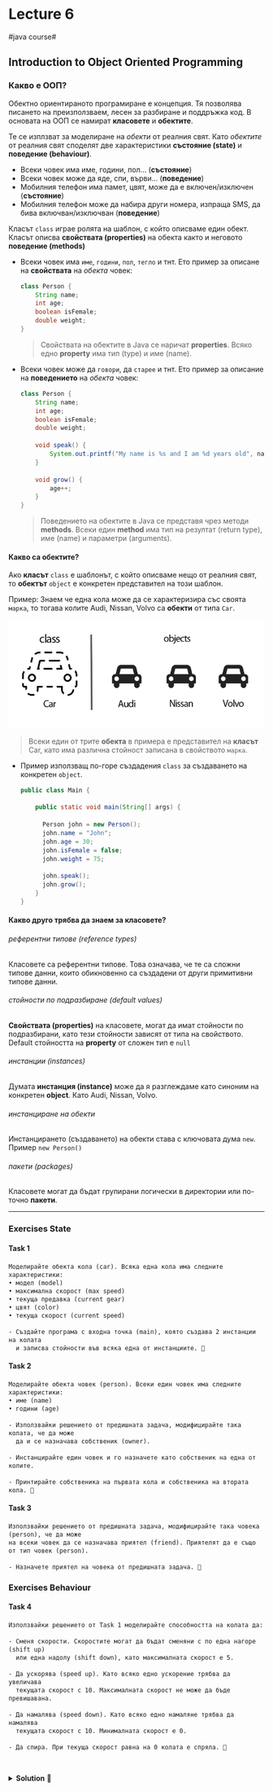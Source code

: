# Lecture 6
#java course#

## Introduction to Object Oriented Programming

### Какво е ООП?

Обектно ориентираното програмиране е концепция. 
Тя позволява писането на преизползваем, лесен за разбиране и поддръжка код.
В основата на ООП се намират **класовете** и **обектите**.  

Те се изплзват за моделиране на *обекти* от реалния свят. Като *обектите* от реалния
свят споделят две характеристики **състояние (state)** и **поведение (behaviour)**.

- Всеки човек има име, години, пол... (**състояние**)
- Всеки човек може да яде, спи, върви... (**поведение**)
- Мобилния телефон има памет, цвят, може да е включен/изключен (**състояние**)
- Мобилния телефон може да набира други номера, изпраща SMS, да бива включван/изключван (**поведение**)


Класът `class` играе ролята на шаблон, с който описваме един обект.  
Класът описва **свойствата (properties)** на обекта както и неговото **поведение (methods)**

- Всеки човек има `име`, `години`, `пол`, `тегло` и тнт. Ето пример за описане на **свойствата** на *обекта* човек:

    ```java
    class Person {
        String name;
        int age;
        boolean isFemale;
        double weight;
    }
    ```

    > Свойствата на обектите в Java се наричат **properties**. 
    Всяко едно **property** има тип (type) и име (name).

- Всеки човек може да `говори`, да `старее` и тнт. Ето пример за описание на **поведението** на *обекта* човек:

    ```java
    class Person {
        String name;
        int age;
        boolean isFemale;
        double weight;
      
        void speak() {
            System.out.printf("My name is %s and I am %d years old", name, age);
        }
      
        void grow() {
            age++;
        }
    }
    ```

    > Поведението на обектите в Java се представя чрез методи **methods**. 
    Всеки един **method** има тип на резултат (return type), име (name) и параметри (arguments).

#### Какво са обектите?

Ако **класът** `class` е шаблонът, с който описваме нещо от реалния свят, 
то **обектът** `object` е конкретен представител на този шаблон.

Пример: Знаем че една кола може да се характеризира със своята `марка`, то тогава колите
Audi, Nissan, Volvo са **обекти** от типа `Car`.

![Class vs Object](../../../assets/06-lecture/class-object-featured-image.png)

> Всеки един от трите **обекта** в примера е представител на **класът** Car, 
като има различна стойност записана в свойството `марка`.

- Пример използващ по-горе създадения `class` за създаването на конкретен `object`.

    ```java
    public class Main {
        
        public static void main(String[] args) {
            
          Person john = new Person();
          john.name = "John";
          john.age = 30;
          john.isFemale = false;
          john.weight = 75;
        
          john.speak();
          john.grow();
        }
    }
    ```

#### Какво друго трябва да знаем за класовете?

###### референтни типове (reference types)
Класовете са референтни типове. Това означава, че те са сложни типове данни,
които обикновенно са създадени от други примитивни типове данни.

###### стойности по подразбиране (default values)
**Свойствата (properties)** на класовете, могат да имат стойности по подразбирани,
като тези стойности зависят от типа на свойството.  
Default стойността на **property** от сложен тип е `null`

###### инстанции (instances)
Думата **инстанция (instance)** може да я разглеждаме като синоним на конкретен **object**.
Като Audi, Nissan, Volvo.

###### инстанциране на обекти
Инстанцирането (създаването) на обекти става с ключовата дума `new`. Пример `new Person()`

###### пакети (packages)
Класовете могат да бъдат групирани логически в директории или по-точно **пакети**.

___

### Exercises State

#### Task 1

```text
Моделирайте обекта кола (car). Всяка една кола има следните характеристики:
• модел (model)
• максимална скорост (max speed)
• текуща предавка (current gear)
• цвят (color)
• текуща скорост (current speed)

- Създайте програма с входна точка (main), която създава 2 инстанции на колата
  и записва стойности във всяка една от инстанциите. 🚗
```

#### Task 2

```text
Моделирайте обекта човек (person). Всеки един човек има следните характеристики:
• име (name)
• години (age)

- Използвайки решението от предишната задача, модифицирайте така колата, че да може
  да и се назначава собственик (owner).

- Инстанцирайте един човек и го назначете като собственик на една от колите.

- Принтирайте собственика на първата кола и собственика на втората кола. 🤸
```

#### Task 3

```text
Използвайки решението от предишната задача, модифицирайте така човека (person), че да може
на всеки човек да се назначава приятел (friend). Приятелят да е също от тип човек (person).

- Назначете приятел на човека от предишната задача. 🤝
```

### Exercises Behaviour

#### Task 4

```text
Използвайки решението от Task 1 моделирайте способността на колата да:

- Сменя скорости. Скоростите могат да бъдат сменяни с по една нагоре (shift up)
  или една надолу (shift down), като максималната скорост е 5.
  
- Да ускорява (speed up). Като всяко едно ускорение трябва да увеличава 
  текущата скорост с 10. Максималната скорост не може да бъде превишавана.
  
- Да намалява (speed down). Като всяко едно намаляне трябва да намалява
  текущата скорост с 10. Минималната скорост е 0.
  
- Да спира. При текуща скорост равна на 0 колата е спряла. 🛑
```

<br/><details><summary><b>Solution</b> 👀</summary> 
<p>

- Person.java

```java
public class Person {

    String name;
    int age;

    Person friend;
}
```

- Car.java

```java
public class Car {

    String model;
    String color;
    int currentGear;
    int maxSpeed;
    int currentSpeed;

    Person owner;

    /**
     * Този метод моделира качването на предавка, като максималната възможна предавка е 5.
     * Всеки път когато се вдигне предавка скоростта се увеличава.
     */
    void shiftUp() {
        if (currentGear < 5) {
            currentGear++;

            speedUp(); // увеличи скоростта
        }
    }

    /**
     * Този метод моделира смъкването на предавка, като минималната възможна предавка е 0.
     * При всяко смъкване на предавка се намалява скоростта.
     */
    void shiftDown() {
        if (currentGear == 0) {
            return; // не дей да правиш нищо защото вече сме на нулева предавка.
        }

        currentGear--;
        speedDown(); // намали скоростта
    }

    /**
     * Този метод моделира намаляването на текущата скорост. При извикването на метода текущата скорост
     * се намалява с 10 до достигането на нулева скорост.
     */
    void speedDown() {
        int nextSpeed = currentSpeed - 10;

        if (nextSpeed >= 0) {
            currentSpeed = nextSpeed;
        }
    }

    /**
     * Този метод моделира увеличаването на скоростта, като към текущата скорост добавя 10.
     * Ако сме на 0-ва предавка превключваме на 1-ва.
     */
    void speedUp() {
        if (currentGear == 0) {
            currentGear = 1; // ако сме биле на нулева предавка, превключи на 1-ва.
        }

        int nextSpeed = currentSpeed + 10;

        if (nextSpeed < maxSpeed) {
            currentSpeed = nextSpeed; // запиши новата скорост
        }
    }

    /**
     * Този метод моделира спирането на колата, като за currentSpeed записва 0.
     * Aко сме на по висока предавка намаляме предавката всеки път докато стигнем 0-ва предавка.
     */
    void stop() {
        for (int i = currentGear; i >= 0; i--) { // смъкни от текущата до нулева предавка
            shiftDown(); // смъкни предавка
        }

        currentSpeed = 0; // занули остатъчната скорост
    }
}
```

- Main.java

```java
public class Main {

    public static void main(String[] args) {
        Car peugeot = new Car(); // Инстанциране на Car

        peugeot.model = "Peugeot";
        peugeot.color = "Green";
        peugeot.currentGear = 0;
        peugeot.currentSpeed = 0;
        peugeot.maxSpeed = 220;

        Person gosho = new Person(); // Инстанциране на Person
        gosho.name = "Gosho";
        gosho.age = 30;

        Person pesho = new Person(); // Инстанциране на Person
        pesho.name = "Pesho";
        pesho.age = 40;

        gosho.friend = pesho;

        peugeot.owner = gosho;

        System.out.printf("Приятелят на %s с име %s има %s с цвят %s и максимална скорост %d\n",
                peugeot.owner.friend.name,
                peugeot.owner.name,
                peugeot.model,
                peugeot.color,
                peugeot.maxSpeed
        );

        System.out.printf("Текуща предавка: %d, текуща скорост: %d\n", peugeot.currentGear, peugeot.currentSpeed);
        peugeot.speedUp();
        peugeot.speedUp();
        System.out.printf("Текуща предавка: %d, текуща скорост: %d\n", peugeot.currentGear, peugeot.currentSpeed);

        peugeot.shiftUp();
        peugeot.shiftUp();
        System.out.printf("Текуща предавка: %d, текуща скорост: %d\n", peugeot.currentGear, peugeot.currentSpeed);

        peugeot.speedDown();
        System.out.printf("Текуща предавка: %d, текуща скорост: %d\n", peugeot.currentGear, peugeot.currentSpeed);

        peugeot.stop();
        System.out.printf("Текуща предавка: %d, текуща скорост: %d\n", peugeot.currentGear, peugeot.currentSpeed);
    }
}
```

</p>
</details>